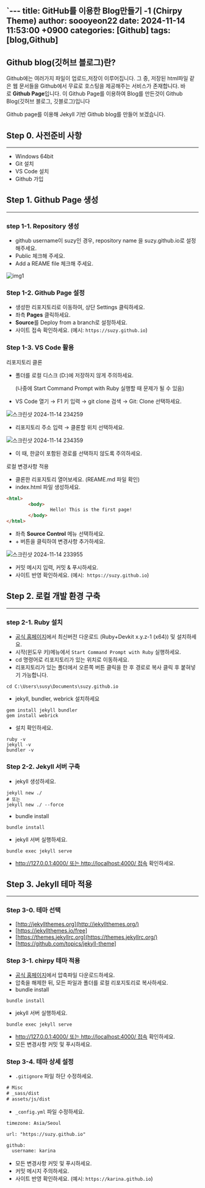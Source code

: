 `---
title: GitHub를 이용한 Blog만들기 -1 (Chirpy Theme)
author: soooyeon22
date: 2024-11-14 11:53:00 +0900
categories: [Github]
tags: [blog,Github]
---
## Github blog(깃허브 블로그)란?

Github에는 여러가지 파일이 업로드,저장이 이루어집니다. 그 중, 저장된 html파일 같은 웹 문서들을 Github에서 무료로 호스팅을 제공해주는 서비스가 존재합니다. 바로 **Github Page**입니다. 이 Github Page를 이용하여 Blog를 만든것이 Github Blog(깃허브 블로그, 깃블로그)입니다

Github page를 이용해  Jekyll 기반 Github blog를 만들어 보겠습니다.

## Step 0.  사전준비 사항

---

- Windows 64bit
- Git 설치
- VS Code 설치
- Github 가입

## Step 1.  Github Page 생성

---

### step 1-1. Repository 생성

- github username이 suzy인 경우, repository name 을 suzy.github.io로 설정해주세요.
- Public 체크해 주세요.
- Add a REAME file 체크해 주세요.

![img1](https://soooyeon22.github.io/assets/img/favicons/img.png)

### Step 1-2. Github Page 설정

- 생성한 리포지토리로 이동하여, 상단 Settings 클릭하세요.
- 좌측 **Pages** 클릭하세요.
- **Source**를 Deploy from a branch로 설정하세요.
- 사이트 접속 확인하세요.  (예시: `https://suzy.github.io`)

### Step 1-3. VS Code 활용

리포지토리 클론

- 폴더를 로컬 디스크 (D:)에 저장하지 않게 주의하세요.
    
     (나중에 Start Command Prompt with Ruby 실행할 때 문제가 될 수 있음)
    
- VS Code 열기 → F1 키 입력 → git clone 검색 → Git: Clone 선택하세요.

![스크린샷 2024-11-14 234259](https://github.com/user-attachments/assets/bf1878ed-19d9-4650-91ca-f6b409995c5a)

- 리포지토리 주소 입력 → 클론할 위치 선택하세요.

![스크린샷 2024-11-14 234359](https://github.com/user-attachments/assets/ca6ab045-7395-4b36-93e9-d171350d2f81)



- 이 때, 한글이 포함된 경로를 선택하지 않도록 주의하세요.

로컬 변경사항 적용

- 클론한 리포지토리 열어보세요. (REAME.md 파일 확인)
- index.html 파일 생성하세요.

```html
<html>
		<body>
				Hello! This is the first page!
		</body>
</html>
```

- 좌측 **Source Control** 메뉴 선택하세요.
- + 버튼을 클릭하여 변경사항 추가하세요.

![스크린샷 2024-11-14 233955](https://github.com/user-attachments/assets/92475203-b87a-4950-8d5c-24a38807ba98)


- 커밋 메시지 입력, 커밋 & 푸시하세요.
- 사이트 반영 확인하세요. (예시:  `https://suzy.github.io`)

## Step 2. 로컬 개발 환경 구축

---

### step 2-1. Ruby 설치

- [공식 홈페이지](https://rubyinstaller.org/downloads/)에서 최신버전 다운로드 (Ruby+Devkit x.y.z-1 (x64)) 및 설치하세요.
- 시작(윈도우 키)메뉴에서 `Start Command Prompt with Ruby` 실행하세요.
- cd 명령어로 리포지토리가 있는 위치로 이동하세요.
- 리포지토리가 있는 폴더에서 오른쪽 버튼 클릭을 한 후 경로로 복사 클릭 후 붙혀넣기 가능합니다.

```
cd C:\Users\susy\Documents\suzy.github.io
```

- jekyll, bundler, webrick 설치하세요

```
gem install jekyll bundler
gem install webrick
```

- 설치 확인하세요.

```
ruby -v
jekyll -v
bundler -v
```

### Step 2-2. Jekyll 서버 구축

- jekyll 생성하세요.

```
jekyll new ./
# 또는
jekyll new ./ --force
```

- bundle install

```
bundle install
```

- jekyll 서버 실행하세요.

```
bundle exec jekyll serve
```

- http://127.0.0.1:4000/ 또는 http://localhost:4000/ 접속 확인하세요.

## Step 3. Jekyll 테마 적용

---

### Step 3-0. 테마 선택

- [http://jekyllthemes.org](http://jekyllthemes.org/)
- [https://jekyllthemes.io/free]
- [https://themes.jekyllrc.org](https://themes.jekyllrc.org/)
- [https://github.com/topics/jekyll-theme]

### Step 3-1. chirpy 테마 적용

- [공식 홈페이지](https://github.com/cotes2020/jekyll-theme-chirpy)에서 압축파일 다운로드하세요.
- 압축을 해제한 뒤, 모든 파일과 폴더를 로컬 리포지토리로 복사하세요.
- bundle install

```
bundle install
```

- jekyll 서버 실행하세요.

```
bundle exec jekyll serve
```

- http://127.0.0.1:4000/ 또는 http://localhost:4000/ 접속 확인하세요.
- 모든 변경사항 커밋 및 푸시하세요.

### Step 3-4. 테마 상세 설정

- `.gitignore` 파일 하단 수정하세요.

```html
# Misc
# _sass/dist
# assets/js/dist
```

- `_config.yml` 파일 수정하세요.

```html
timezone: Asia/Seoul

url: "https://suzy.github.io"

github:
  username: karina
```

- 모든 변경사항 커밋 및 푸시하세요.
- 커밋 메시지 주의하세요.
- 사이트 반영 확인하세요. (예시: `https://karina.github.io`)

[https://jekyllthemes.io/free]: https://jekyllthemes.io/free
[https://github.com/topics/jekyll-theme]: https://github.com/topics/jekyll-theme`